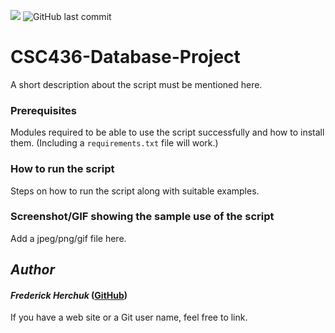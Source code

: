 ![](https://img.shields.io/badge/created-november%202022-blue)
![GitHub last commit](https://img.shields.io/github/last-commit/fherchuk/CSC436-Database-Project)

# CSC436-Database-Project
A short description about the script must be mentioned here.

### Prerequisites
<!--Remove the below lines and add yours -->
Modules required to be able to use the script successfully
and how to install them.
(Including a `requirements.txt` file will work.)

### How to run the script
<!--Remove the below lines and add yours -->
Steps on how to run the script along with suitable examples.

### Screenshot/GIF showing the sample use of the script
<!--Remove the below lines and add yours -->
Add a jpeg/png/gif file here.

## *Author*
<!--Remove the below lines and add yours -->
#### *Frederick Herchuk* ([GitHub](https://github.com/fherchuk))
If you have a web site or a Git user name, feel free to link.
